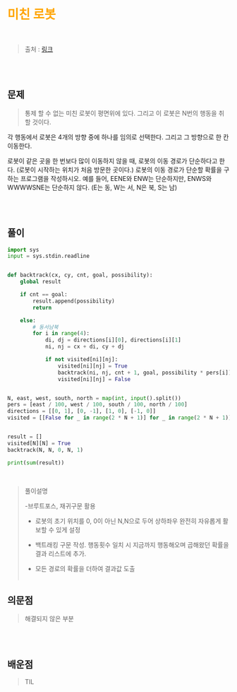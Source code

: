 <br/><Br>

<span style = "color:orange">

# 미친 로봇
</span>
<br>

> 출처 : [링크](https://www.acmicpc.net/problem/1405)


<br/><br>

## 문제

> 통제 할 수 없는 미친 로봇이 평면위에 있다. 그리고 이 로봇은 N번의 행동을 취할 것이다.

각 행동에서 로봇은 4개의 방향 중에 하나를 임의로 선택한다. 그리고 그 방향으로 한 칸 이동한다.

로봇이 같은 곳을 한 번보다 많이 이동하지 않을 때, 로봇의 이동 경로가 단순하다고 한다. (로봇이 시작하는 위치가 처음 방문한 곳이다.) 로봇의 이동 경로가 단순할 확률을 구하는 프로그램을 작성하시오. 예를 들어, EENE와 ENW는 단순하지만, ENWS와 WWWWSNE는 단순하지 않다. (E는 동, W는 서, N은 북, S는 남)

<br/><br>

## 풀이

```python
import sys
input = sys.stdin.readline


def backtrack(cx, cy, cnt, goal, possibility):
    global result

    if cnt == goal:
        result.append(possibility)
        return

    else:
        # 동서남북
        for i in range(4):
            di, dj = directions[i][0], directions[i][1]
            ni, nj = cx + di, cy + dj

            if not visited[ni][nj]:
                visited[ni][nj] = True
                backtrack(ni, nj, cnt + 1, goal, possibility * pers[i])
                visited[ni][nj] = False


N, east, west, south, north = map(int, input().split())
pers = [east / 100, west / 100, south / 100, north / 100]
directions = [[0, 1], [0, -1], [1, 0], [-1, 0]]
visited = [[False for _ in range(2 * N + 1)] for _ in range(2 * N + 1)]


result = []
visited[N][N] = True
backtrack(N, N, 0, N, 1)

print(sum(result))
```
<br>

> 풀이설명  
> 
> -브루트포스, 재귀구문 활용  
> 
> - 로봇의 초기 위치를 0, 0이 아닌 N,N으로 두어 상하좌우 완전히 자유롭게 활보할 수 있게 설정  
> - 백트래킹 구문 작성. 행동횟수 일치 시 지금까지 행동해오며 곱해왔던 확률을 결과 리스트에 추가.  
>
> - 모든 경로의 확률을 더하여 결과값 도출
<br/><br>


## 의문점
> 해결되지 않은 부분


<br/><br>


## 배운점
> TIL

